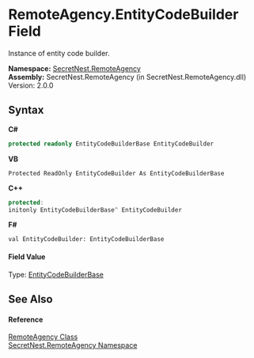 # RemoteAgency.EntityCodeBuilder Field
 

Instance of entity code builder.

**Namespace:**&nbsp;<a href="N_SecretNest_RemoteAgency">SecretNest.RemoteAgency</a><br />**Assembly:**&nbsp;SecretNest.RemoteAgency (in SecretNest.RemoteAgency.dll) Version: 2.0.0

## Syntax

**C#**<br />
``` C#
protected readonly EntityCodeBuilderBase EntityCodeBuilder
```

**VB**<br />
``` VB
Protected ReadOnly EntityCodeBuilder As EntityCodeBuilderBase
```

**C++**<br />
``` C++
protected:
initonly EntityCodeBuilderBase^ EntityCodeBuilder
```

**F#**<br />
``` F#
val EntityCodeBuilder: EntityCodeBuilderBase
```


#### Field Value
Type: <a href="T_SecretNest_RemoteAgency_EntityCodeBuilderBase">EntityCodeBuilderBase</a>

## See Also


#### Reference
<a href="T_SecretNest_RemoteAgency_RemoteAgency">RemoteAgency Class</a><br /><a href="N_SecretNest_RemoteAgency">SecretNest.RemoteAgency Namespace</a><br />